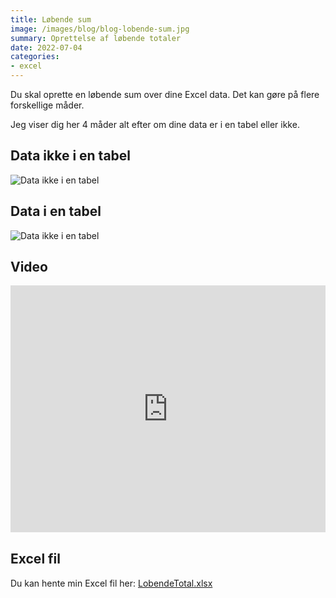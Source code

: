 ```yaml
---
title: Løbende sum
image: /images/blog/blog-lobende-sum.jpg
summary: Oprettelse af løbende totaler
date: 2022-07-04
categories:
- excel
---
```


Du skal oprette en løbende sum over dine Excel data. Det kan gøre på flere forskellige måder.

Jeg viser dig her 4 måder alt efter om dine data er i en tabel eller ikke.

## Data ikke i en tabel
![Data ikke i en tabel](/images/blog/lobende-sum-ikke-tabel.jpg)


## Data i en tabel
![Data ikke i en tabel](/images/blog/lobende-sum-tabel.jpg)

## Video
<div style="position: relative; padding-bottom: 78.42401500938087%; height: 0;"><iframe src="https://www.loom.com/embed/4454e4a6bc6e43d78bd01772833d9be4" frameborder="0" webkitallowfullscreen mozallowfullscreen allowfullscreen style="position: absolute; top: 0; left: 0; width: 100%; height: 100%;"></iframe></div>

## Excel fil
Du kan hente min Excel fil her: [LobendeTotal.xlsx](/files/blog/LobendeTotal.xlsx)